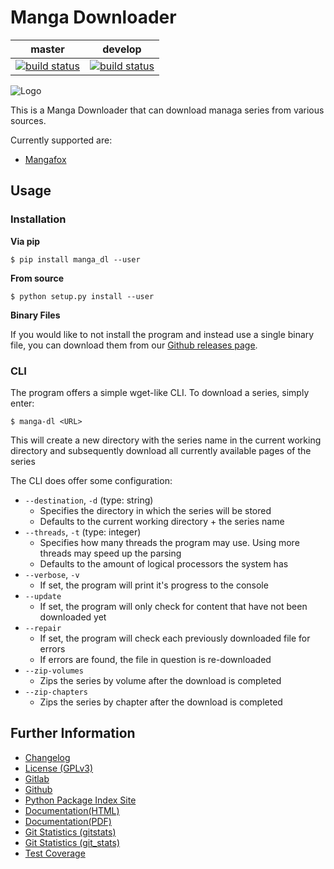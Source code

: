 # Manga Downloader

|master|develop|
|:---:|:---:|
|[![build status](https://gitlab.namibsun.net/namboy94/manga-dl/badges/master/build.svg)](https://gitlab.namibsun.net/namboy94/manga-dl/commits/master)|[![build status](https://gitlab.namibsun.net/namboy94/manga-dl/badges/develop/build.svg)](https://gitlab.namibsun.net/namboy94/manga-dl/commits/develop)|

![Logo](manga_dl/resources/images/logo-readme.png "Logo")

This is a Manga Downloader that can download managa series from various sources.

Currently supported are:

 * [Mangafox](http://mangafox.me)

## Usage

### Installation

**Via pip**

    $ pip install manga_dl --user

**From source**

    $ python setup.py install --user

**Binary Files**

If you would like to not install the program and instead use a single binary
file, you can download them from our [Github releases page](https://github.com/namboy94/manga-dl/releases).

### CLI

The program offers a simple wget-like CLI. To download a series, simply enter:
    
    $ manga-dl <URL>
    
This will create a new directory with the series name in the current working
directory and subsequently download all currently available pages of the series

The CLI does offer some configuration:

* ```--destination```, ```-d``` (type: string)
  - Specifies the directory in which the series will be stored
  - Defaults to the current working directory + the series name
* ```--threads```, ```-t``` (type: integer)
  - Specifies how many threads the program may use. Using more threads may speed up the parsing
  - Defaults to the amount of logical processors the system has
* ```--verbose```, ```-v```
  - If set, the program will print it's progress to the console
* ```--update```
  - If set, the program will only check for content that have not been downloaded yet
* ```--repair```
  - If set, the program will check each previously downloaded file for errors
  - If errors are found, the file in question is re-downloaded
* ```--zip-volumes```
  - Zips the series by volume after the download is completed
* ```--zip-chapters```
  - Zips the series by chapter after the download is completed

## Further Information

* [Changelog](https://gitlab.namibsun.net/namboy94/manga-dl/raw/master/CHANGELOG)
* [License (GPLv3)](https://gitlab.namibsun.net/namboy94/manga-dl/raw/master/LICENSE)
* [Gitlab](https://gitlab.namibsun.net/namboy94/manga-dl)
* [Github](https://github.com/namboy94/manga-dl)
* [Python Package Index Site](https://pypi.python.org/pypi/manga_dl)
* [Documentation(HTML)](https://docs.namibsun.net/html_docs/manga-dl/index.html)
* [Documentation(PDF)](https://docs.namibsun.net/pdf_docs/manga-dl.pdf)
* [Git Statistics (gitstats)](https://gitstats.namibsun.net/gitstats/manga-dl/index.html)
* [Git Statistics (git_stats)](https://gitstats.namibsun.net/git_stats/manga-dl/index.html)
* [Test Coverage](https://coverage.namibsun.net/manga-dl/index.html)

